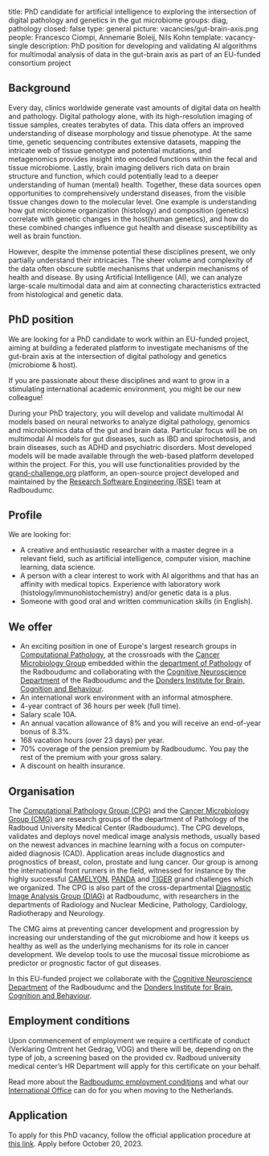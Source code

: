 title: PhD candidate for artificial intelligence to exploring the intersection of digital pathology and genetics in the gut microbiome
groups: diag, pathology
closed: false
type: general
picture: vacancies/gut-brain-axis.png
people: Francesco Ciompi, Annemarie Boleij, Nils Kohn
template: vacancy-single
description: PhD position for developing and validating AI algorithms for multimodal analysis of data in the gut-brain axis as part of an EU-funded consortium project

## Background
Every day, clinics worldwide generate vast amounts of digital data on health and pathology.
Digital pathology alone, with its high-resolution imaging of tissue samples, creates terabytes of data.
This data offers an improved understanding of disease morphology and tissue phenotype.
At the same time, genetic sequencing contributes extensive datasets, mapping the intricate web of tissue genotype and potential mutations, and metagenomics provides insight into encoded functions within the fecal and tissue microbiome.
Lastly, brain imaging delivers rich data on brain structure and function, which could potentially lead to a deeper understanding of human (mental) health.
Together, these data sources open opportunities to comprehensively understand diseases, from the visible tissue changes down to the molecular level.
One example is understanding how gut microbiome organization (histology) and composition (genetics) correlate with genetic changes in the host(human genetics), and how do these combined changes influence gut health and disease susceptibility as well as brain function.  

However, despite the immense potential these disciplines present, we only partially understand their intricacies.
The sheer volume and complexity of the data often obscure subtle mechanisms that underpin mechanisms of health and disease.
By using Artificial Intelligence (AI), we can analyze large-scale multimodal data and aim at connecting characteristics extracted from histological and genetic data. 

## PhD position
We are  looking for a PhD candidate to work within an EU-funded project, aiming at building a federated platform to investigate mechanisms of the gut-brain axis at the intersection of digital pathology and genetics (microbiome & host).   

If you are passionate about these disciplines and want to grow in a stimulating international academic environment, you might be our new colleague! 

During your PhD trajectory, you will develop and validate multimodal AI models based on neural networks to analyze digital pathology, genomics and microbiomics data of the gut and brain data. Particular focus will be on multimodal AI models for gut diseases, such as IBD and spirochetosis, and brain diseases, such as ADHD and psychiatric disorders. Most developed models will be made available through the web-based platform developed within the project. For this, you will use functionalities provided by the [grand-challenge.org](www.grand-challenge.org) platform, an open-source project developed and maintained by the [Research Software Engineering (RSE)](https://rse.diagnijmegen.nl) team at Radboudumc.  

## Profile
We are looking for: 
- A creative and enthusiastic researcher with a master degree in a relevant field, such as artificial intelligence, computer vision, machine learning, data science. 
- A person with a clear interest to work with AI algorithms and that has an affinity with medical topics. Experience with laboratory work (histology/immunohistochemistry) and/or genetic data is a plus. 
- Someone with good oral and written communication skills (in English). 

## We offer
- An exciting position in one of Europe's largest research groups in [Computational Pathology](https://www.computationalpathologygroup.eu/), at the crossroads with the [Cancer Microbiology Group](http://boleij-lab.org) embedded within the [department of Pathology](https://www.radboudumc.nl/en/research/departments/pathology) of the Radboudumc and collaborating with the [Cognitive Neuroscience Department](https://www.radboudumc.nl/en/research/departments/cognitive-neuroscience) of the Radboudumc and the [Donders Institute for Brain, Cognition and Behaviour](https://www.ru.nl/donders/). 
- An international work environment with an informal atmosphere.
- 4-year contract of 36 hours per week (full time).
- Salary scale 10A.
- An annual vacation allowance of 8% and you will receive an end-of-year bonus of 8.3%.
- 168 vacation hours (over 23 days) per year.
- 70% coverage of the pension premium by Radboudumc. You pay the rest of the premium with your gross salary.
- A discount on health insurance.

## Organisation
The [Computational Pathology Group (CPG)](https://www.computationalpathologygroup.eu/) and the [Cancer Microbiology Group (CMG)](http://boleij-lab.org) are research groups of the department of Pathology of the Radboud University Medical Center (Radboudumc). The CPG develops, validates and deploys novel medical image analysis methods, usually based on the newest advances in machine learning with a focus on computer-aided diagnosis (CAD). Application areas include diagnostics and prognostics of breast, colon, prostate and lung cancer. Our group is among the international front runners in the field, witnessed for instance by the highly successful [CAMELYON](https://jamanetwork.com/journals/jama/fullarticle/2665774), [PANDA](https://www.nature.com/articles/s41591-021-01620-2) and [TIGER](https://tiger.grand-challenge.org) grand challenges which we organized. The CPG is also part of the cross-departmental [Diagnostic Image Analysis Group (DIAG)](https://www.diagnijmegen.nl) at Radboudumc, with researchers in the departments of Radiology and Nuclear Medicine, Pathology, Cardiology, Radiotherapy and Neurology. 

The CMG aims at preventing cancer development and progression by increasing our understanding of the gut microbiome and how it keeps us healthy as well as the underlying mechanisms for its role in cancer development. We develop tools to use the mucosal tissue microbiome as predictor or prognostic factor of gut diseases.  

In this EU-funded project we collaborate with the [Cognitive Neuroscience Department](https://www.radboudumc.nl/en/research/departments/cognitive-neuroscience) of the Radboudumc and the [Donders Institute for Brain, Cognition and Behaviour](https://www.ru.nl/donders/). 

## Employment conditions
Upon commencement of employment we require a certificate of conduct (Verklaring Omtrent het Gedrag, VOG) and there will be, depending on the type of job, a screening based on the provided cv. Radboud university medical center’s HR Department will apply for this certificate on your behalf. 

Read more about the [Radboudumc employment conditions](https://www.radboudumc.nl/en/working-at/what-do-we-offer/terms-and-conditions) and what our [International Office](https://www.radboudumc.nl/en/working-at/international-office) can do for you when moving to the Netherlands.

## Application
To apply for this PhD vacancy, follow the official application procedure at [this link](https://www.radboudumc.nl/en/vacancies/138565-phd-candidate-artificial-intelligence-to-exploring-the-intersection-of-digital-pathology-and). Apply before October 20, 2023.
